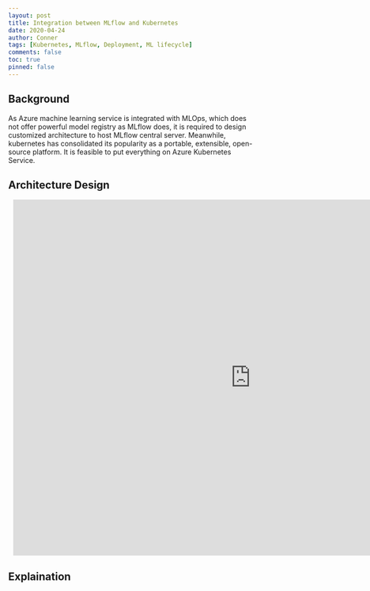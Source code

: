 ```yaml
---
layout: post
title: Integration between MLflow and Kubernetes
date: 2020-04-24
author: Conner
tags: [Kubernetes, MLflow, Deployment, ML lifecycle]
comments: false
toc: true
pinned: false
---
```


## Background

As Azure machine learning service is integrated with MLOps, which does not offer powerful model registry as MLflow does, it is required to design customized architecture to host MLflow central server. Meanwhile, kubernetes has consolidated its popularity as a portable, extensible, open-source platform. It is feasible to put everything on Azure Kubernetes Service.

## Architecture Design

<div style="width: 960px; height: 720px; margin: 10px; position: relative;"><iframe allowfullscreen frameborder="0" style="width:960px; height:720px" src="https://app.lucidchart.com/documents/embeddedchart/dc9bb985-9690-4701-87c9-26ca8455514f" id="7UdPKldsjg3L"></iframe></div>

## Explaination
